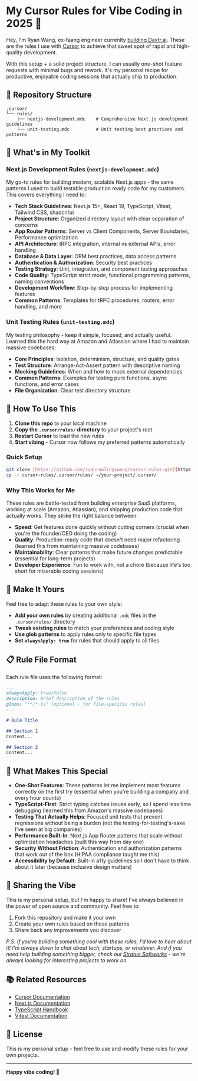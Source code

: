 # My Cursor Rules for Vibe Coding in 2025 🚀

Hey, I'm Ryan Wang, ex-faang engineer currenlty [building Daxtr.ai](daxtr.ai). These are the rules I use with [Cursor](https://cursor.sh/) to achieve that sweet spot of rapid and high-quality development.

With this setup + a solid project structure, I can usually one-shot feature requests with minimal bugs and rework. It's my personal recipe for productive, enjoyable coding sessions that actually ship to production.

## 📁 Repository Structure

```
.cursor/
└── rules/
    ├── nextjs-development.mdc    # Comprehensive Next.js development guidelines
    └── unit-testing.mdc          # Unit testing best practices and patterns
```

## 🎯 What's in My Toolkit

### Next.js Development Rules (`nextjs-development.mdc`)

My go-to rules for building modern, scalable Next.js apps - the same patterns I used to build testable production ready code for my customers. This covers everything I need to:

- **Tech Stack Guidelines**: Next.js 15+, React 19, TypeScript, Vitest, Tailwind CSS, shadcn/ui
- **Project Structure**: Organized directory layout with clear separation of concerns
- **App Router Patterns**: Server vs Client Components, Server Boundaries, Performance optimization
- **API Architecture**: tRPC integration, internal vs external APIs, error handling
- **Database & Data Layer**: ORM best practices, data access patterns
- **Authentication & Authorization**: Security best practices
- **Testing Strategy**: Unit, integration, and component testing approaches
- **Code Quality**: TypeScript strict mode, functional programming patterns, naming conventions
- **Development Workflow**: Step-by-step process for implementing features
- **Common Patterns**: Templates for tRPC procedures, routers, error handling, and more

### Unit Testing Rules (`unit-testing.mdc`)

My testing philosophy - keep it simple, focused, and actually useful. Learned this the hard way at Amazon and Atlassian where I had to maintain massive codebases:

- **Core Principles**: Isolation, determinism, structure, and quality gates
- **Test Structure**: Arrange-Act-Assert pattern with descriptive naming
- **Mocking Guidelines**: When and how to mock external dependencies
- **Common Patterns**: Examples for testing pure functions, async functions, and error cases
- **File Organization**: Clear test directory structure

## 🚀 How To Use This

1. **Clone this repo** to your local machine
2. **Copy the `.cursor/rules/` directory** to your project's root
3. **Restart Cursor** to load the new rules
4. **Start vibing** - Cursor now follows my preferred patterns automatically

### Quick Setup

```bash
git clone [https://github.com/ryanrawlingswang/cursor-rules.git](https://github.com/ryanrawlingswang/cursor-rules.git)
cp -r cursor-rules/.cursor/rules/ ~/your-project/.cursor/
```

### Why This Works for Me

These rules are battle-tested from building enterprise SaaS platforms, working at scale (Amazon, Atlassian), and shipping production code that actually works. They strike the right balance between:
- **Speed**: Get features done quickly without cutting corners (crucial when you're the founder/CEO doing the coding)
- **Quality**: Production-ready code that doesn't need major refactoring (learned this from maintaining massive codebases)
- **Maintainability**: Clear patterns that make future changes predictable (essential for long-term projects)
- **Developer Experience**: Fun to work with, not a chore (because life's too short for miserable coding sessions)

## 🔧 Make It Yours

Feel free to adapt these rules to your own style:

- **Add your own rules** by creating additional `.mdc` files in the `.cursor/rules/` directory
- **Tweak existing rules** to match your preferences and coding style
- **Use glob patterns** to apply rules only to specific file types
- **Set `alwaysApply: true`** for rules that should apply to all files

## 📋 Rule File Format

Each rule file uses the following format:

```markdown
---
alwaysApply: true/false
description: Brief description of the rules
globs: "**/*.ts" (optional - for file-specific rules)
---

# Rule Title

## Section 1
Content...

## Section 2
Content...
```

## 🎨 What Makes This Special

- **One-Shot Features**: These patterns let me implement most features correctly on the first try (essential when you're building a company and every hour counts)
- **TypeScript-First**: Strict typing catches issues early, so I spend less time debugging (learned this from Amazon's massive codebases)
- **Testing That Actually Helps**: Focused unit tests that prevent regressions without being a burden (not the testing-for-testing's-sake I've seen at big companies)
- **Performance Built-In**: Next.js App Router patterns that scale without optimization headaches (built this way from day one)
- **Security Without Friction**: Authentication and authorization patterns that work out of the box (HIPAA compliance taught me this)
- **Accessibility by Default**: Built-in a11y guidelines so I don't have to think about it later (because inclusive design matters)

## 🤝 Sharing the Vibe

This is my personal setup, but I'm happy to share! I've always believed in the power of open source and community. Feel free to:

1. Fork this repository and make it your own
2. Create your own rules based on these patterns
3. Share back any improvements you discover

*P.S. If you're building something cool with these rules, I'd love to hear about it! I'm always down to chat about tech, startups, or whatever. And if you need help building something bigger, check out [Stratus Softworks](https://stratussoftworks.dev/) - we're always looking for interesting projects to work on.*

## 📚 Related Resources

- [Cursor Documentation](https://docs.cursor.sh/)
- [Next.js Documentation](https://nextjs.org/docs)
- [TypeScript Handbook](https://www.typescriptlang.org/docs/)
- [Vitest Documentation](https://vitest.dev/)

## 📄 License

This is my personal setup - feel free to use and modify these rules for your own projects.

---

**Happy vibe coding! 🚀**
